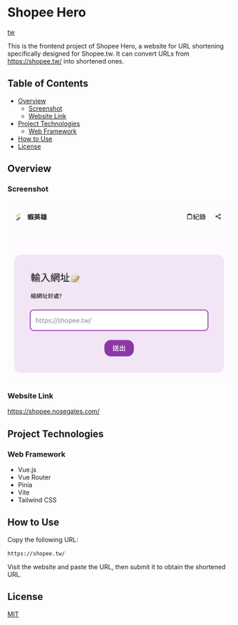 
# Shopee Hero

[tw](/README.md)

This is the frontend project of Shopee Hero, a website for URL shortening specifically designed for Shopee.tw. It can convert URLs from https://shopee.tw/ into shortened ones.

## Table of Contents
- [Overview](#Overview)
  - [Screenshot](#screenshot)
  - [Website Link](#website-link)
- [Project Technologies](#project-technologies)
  - [Web Framework](#web-framework)
- [How to Use](#how-to-use)
- [License](#license)
## Overview
### Screenshot
[![cover](/readme/cover.png)](https://shopee.nosegates.com/)

### Website Link
https://shopee.nosegates.com/


## Project Technologies
### Web Framework
- Vue.js
- Vue Router
- Pinia
- Vite
- Tailwind CSS
## How to Use
Copy the following URL:
```
https://shopee.tw/
```
Visit the website and paste the URL, then submit it to obtain the shortened URL.

## License
[MIT](https://github.com/connectshark/shopee-short-link/blob/main/LICENSE)